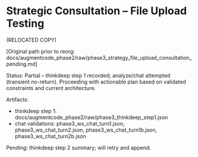 # Strategic Consultation – File Upload Testing

(RELOCATED COPY)

[Original path prior to reorg: docs/augmentcode_phase2/raw/phase3_strategy_file_upload_consultation_pending.md]

Status: Partial – thinkdeep step 1 recorded; analyze/chat attempted (transient no-return). Proceeding with actionable plan based on validated constraints and current architecture.

Artifacts:
- thinkdeep step 1: docs/augmentcode_phase2/raw/phase3_thinkdeep_step1.json
- chat validations: phase3_ws_chat_turn1.json, phase3_ws_chat_turn2.json, phase3_ws_chat_turn1b.json, phase3_ws_chat_turn2b.json

Pending: thinkdeep step 2 summary; will retry and append.


